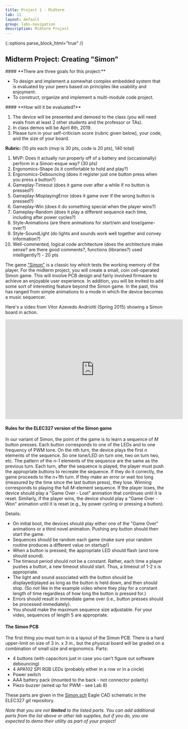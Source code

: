 ```yaml
---
title: Project 1 - Midterm
lab: 11
layout: default
group: labs-navigation
description: Midterm Project 
---
```


{::options parse_block_html="true" /}

## Midterm Project: Creating "Simon"

<div class="alert alert-info" role="alert">
#### **There are three goals for this project:**

  - To design and implement a somewhat complex embedded system that is evaluated by your peers
    based on principles like usability and enjoyment.
  - To construct, organize and implement a multi-module code project.
  
</div>

<div class="alert alert-danger" role="alert">
#### **How will it be evaluated?**

  1. The device will be presented and demoed to the class (you will need evals from at least 2 
  other students and the professor or TAs).
  2. In class demos will be April 8th, 2019.
  3. Please turn in your self-criticism score (rubric given below), your code, and the size of
  your board. 

  **Rubric:** (10 pts each (mvp is 30 pts, code is 20 pts), 140 total) 
  1. MVP: Does it actually run properly off of a battery and (occasionally) perform in a
    Simon-esque way? (30 pts)
  2. Ergonomics-Shape (is it comfortable to hold and play?)
  3. Ergonomics-Debouncing (does it register just one button press when you press a button?)
  4. Gameplay-Timeout (does it game over after a while if no button is pressed?)
  5. Gameplay-MisplayingError (does it game over if the wrong button is pressed?)
  6. Gameplay-Win (does it do something special when the player wins?)
  7. Gameplay-Random (does it play a different sequence each time, including after power cycles?)
  8. Style-Animations (are there animations for start/win and lose/game-over?)
  9. Style-SoundLight (do lights and sounds work well together and convey information?)
  10. Well-commented, logical code architecture (does the architecture make sense? are there good
    comments?, functions (libraries?) used intelligently?) - 20 pts

</div>


The game ["Simon"](https://en.wikipedia.org/wiki/Simon_(game)) is a classic toy which tests the
working memory of the player. For the midterm project, you will create a small,
coin cell-operated Simon game. This will involve PCB design and fairly involved firmware to
achieve an enjoyable user experience. In addition, you will be invited to add some sort of
interesting feature beyond the Simon game. In the past, this has ranged from simple animations
to a mode in which the device becomes a music sequencer.

Here's a video from Vitor Azevedo Andriotti (Spring 2015) showing a Simon board in action.

<iframe width="560" height="315" src="https://www.youtube.com/embed/nrsBVdJFrKc"
frameborder="0" allowfullscreen></iframe>

#### Rules for the ELEC327 version of the Simon game

In our variant of Simon, the point of the game is to learn a sequence of *M* button presses.
Each button corresponds to one of the LEDs and to one frequency of PWM tone. On the *n*th turn,
the device plays the first *n* elements of the sequence. So one tone/LED on turn one, two on
turn two, etc. The pattern of the *n-1* elements of the sequence are the same as the previous
turn. Each turn, after the sequence is played, the player must push the appropriate buttons to
recreate the sequence. If they do it correctly, the game proceeds to the *n+1*th turn. If they
make an error or wait too long (measured by the time since the last button press), they lose.
Winning corresponds to playing the full *M*-element sequence. If the player loses, the device
should play a "Game Over - Lost" animation that continues until it is reset. Similarly, if the
player wins, the device should play a "Game Over - Won" animation until it is reset (e.g., by
power cycling or pressing a button). 

Details:

  - On initial boot, the devices should play either one of the "Game Over" animations or a
    third novel animation. Pushing any button should then start the game.
  - Sequences should be random each game (make sure your random routine produces a different
    value on startup!)
  - When a button is pressed, the appropriate LED should flash (and tone should sound).
  - The timeout period should not be a constant. Rather, each time a player pushes a button, a
    new timeout should start. Thus, a timeout of 1-2 s is appropriate.
  - The light and sound associated with the button should be displayed/played as long as the button is held down, and
    then should stop. (So _not_ like in the example video where they play for a constant length of time regardless of
    how long the button is pressed for.)
  - Errors should result in immediate game over (i.e., button presses should be processed
    immediately).
  - You should make the maximum sequence size adjustable. For your video, sequences of length 5
    are appropriate.


#### The Simon PCB

The first thing you must turn in is a layout of the Simon PCB. There is a hard upper-limit on
size of 3 in. x 3 in., but the physical board will be graded on a combination of small size and
ergonomics. Parts:

  + 4 buttons (with capacitors just in case you can't figure out software debouncing)
  + 4 APA102 SPI RGB LEDs (probably either in a row or in a circle)
  + Power switch
  + AAA battery pack (mounted to the back - not connector polarity)
  + Piezo buzzer (wired up for PWM - see Lab 8)

These parts are given in the
[Simon.sch](https://raw.githubusercontent.com/ckemere/ELEC327/master/Labs/Midterm/Simon.sch)
Eagle CAD schematic in the ELEC327 git repository. 

*Note that you are not **limited** to the listed parts. You can add additional parts from the
list above or other lab supplies, but if you do, you are expected to demo their utility as part
of your project!*


